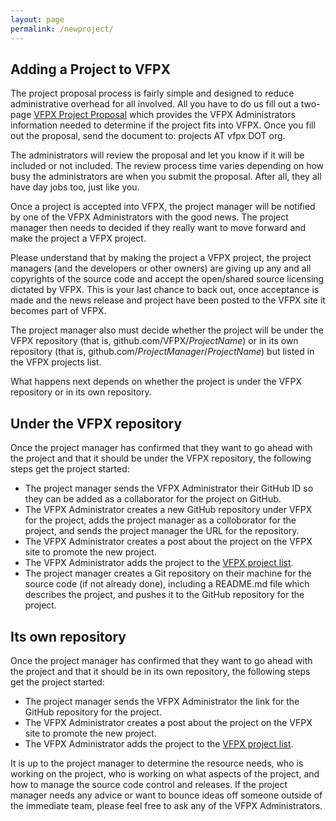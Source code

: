 ```yaml
---
layout: page
permalink: /newproject/
---
```


## Adding a Project to VFPX

The project proposal process is fairly simple and designed to reduce administrative overhead for all involved. All you have to do us fill out a two-page [VFPX Project Proposal](VFPXProjectProposalTemplate.dot) which provides the VFPX Administrators information needed to determine if the project fits into VFPX. Once you fill out the proposal, send the document to: projects AT vfpx DOT org.  

The administrators will review the proposal and let you know if it will be included or not included. The review process time varies depending on how busy the administrators are when you submit the proposal. After all, they all have day jobs too, just like you.

Once a project is accepted into VFPX, the project manager will be notified by one of the VFPX Administrators with the good news. The project manager then needs to decided if they really want to move forward and make the project a VFPX project.

Please understand that by making the project a VFPX project, the project managers (and the developers or other owners) are giving up any and all copyrights of the source code and accept the open/shared source licensing dictated by VFPX. This is your last chance to back out, once acceptance is made and the news release and project have been posted to the VFPX site it becomes part of VFPX.

The project manager also must decide whether the project will be under the VFPX repository (that is, github.com/VFPX/*ProjectName*) or in its own repository (that is, github.com/*ProjectManager*/*ProjectName*) but listed in the VFPX projects list.

What happens next depends on whether the project is under the VFPX repository or in its own repository.

## Under the VFPX repository
Once the project manager has confirmed that they want to go ahead with the project and that it should be under the VFPX repository, the following steps get the project started:

* The project manager sends the VFPX Administrator their GitHub ID so they can be added as a collaborator for the project on GitHub.
* The VFPX Administrator creates a new GitHub repository under VFPX for the project, adds the project manager as a colloborator for the project, and sends the project manager the URL for the repository.
* The VFPX Administrator creates a post about the project on the VFPX site to promote the new project.
* The VFPX Administrator adds the project to the [VFPX project list](https://vfpx.github.io/projects/).
* The project manager creates a Git repository on their machine for the source code (if not already done), including a README.md file which describes the project, and pushes it to the GitHub repository for the project.

## Its own repository
Once the project manager has confirmed that they want to go ahead with the project and that it should be in its own repository, the following steps get the project started:

* The project manager sends the VFPX Administrator the link for the GitHub repository for the project.
* The VFPX Administrator creates a post about the project on the VFPX site to promote the new project.
* The VFPX Administrator adds the project to the [VFPX project list](https://vfpx.github.io/projects/).

It is up to the project manager to determine the resource needs, who is working on the project, who is working on what aspects of the project,
and how to manage the source code control and releases. If the project manager needs any advice or want to bounce ideas off someone outside of the immediate team, please feel free to ask any of the VFPX Administrators.